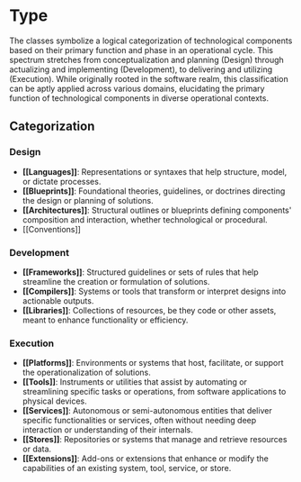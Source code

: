 # Type

The classes symbolize a logical categorization of technological components based on their primary function and phase in an operational cycle. This spectrum stretches from conceptualization and planning (Design) through actualizing and implementing (Development), to delivering and utilizing (Execution). While originally rooted in the software realm, this classification can be aptly applied across various domains, elucidating the primary function of technological components in diverse operational contexts.

## Categorization

### Design

- **[[Languages]]**: Representations or syntaxes that help structure, model, or dictate processes.
- **[[Blueprints]]**: Foundational theories, guidelines, or doctrines directing the design or planning of solutions.
- **[[Architectures]]**: Structural outlines or blueprints defining components' composition and interaction, whether technological or procedural.
- [[Conventions]]

### Development

- **[[Frameworks]]**: Structured guidelines or sets of rules that help streamline the creation or formulation of solutions.
- **[[Compilers]]**: Systems or tools that transform or interpret designs into actionable outputs.
- **[[Libraries]]**: Collections of resources, be they code or other assets, meant to enhance functionality or efficiency.

### Execution

- **[[Platforms]]**: Environments or systems that host, facilitate, or support the operationalization of solutions.
- **[[Tools]]**: Instruments or utilities that assist by automating or streamlining specific tasks or operations, from software applications to physical devices.
- **[[Services]]**: Autonomous or semi-autonomous entities that deliver specific functionalities or services, often without needing deep interaction or understanding of their internals.
- **[[Stores]]**: Repositories or systems that manage and retrieve resources or data.
- **[[Extensions]]**: Add-ons or extensions that enhance or modify the capabilities of an existing system, tool, service, or store.
